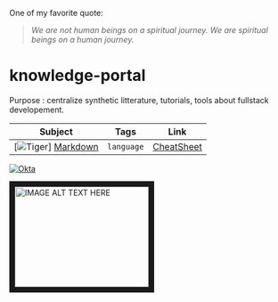 One of my favorite quote:

> _We are not human beings on a spiritual journey. We are spiritual beings on a human journey._

# knowledge-portal
Purpose : centralize synthetic litterature, tutorials, tools about fullstack developement.

Subject                      | Tags         | Link
---------------------------- | ------------ | ---------------------------
[![Tiger][tiger-image]] [Markdown][markdown-tuto]    | `language`   | [CheatSheet][markdown-cheat]

[![Okta][tiger-image]][okta-url]


<a href="http://www.youtube.com/watch?feature=player_embedded&v=YOUTUBE_VIDEO_ID_HERE
" target="_blank"><img src="http://img.youtube.com/vi/YOUTUBE_VIDEO_ID_HERE/0.jpg" 
alt="IMAGE ALT TEXT HERE" width="240" height="180" border="10" /></a>

[tiger-image]: https://emojipedia-us.s3.dualstack.us-west-1.amazonaws.com/thumbs/72/emojione/178/tiger-face_1f42f.png
[okta-url]: https://developer.okta.com/signup?utm_source=JHipster&utm_medium=logo&utm_campaign=Gold-Sponsor

[markdown-logo]: https://developer.okta.com/signup?utm_source=JHipster&utm_medium=logo&utm_campaign=Gold-Sponsor
[markdown-tuto]: https://guides.github.com/features/mastering-markdown/
[markdown-cheat]: https://guides.github.com/pdfs/markdown-cheatsheet-online.pdf
[markdown-emoji]: https://github.com/ikatyang/emoji-cheat-sheet/blob/master/README.md
[markdown-youtube]: https://guides.github.com/pdfs/markdown-cheatsheet-online.pdf

[emoji-url]: https://emojipedia.org/
